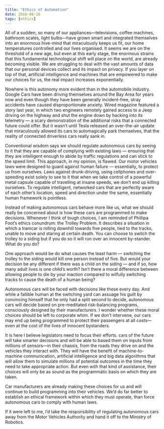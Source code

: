 ```yaml
---
title: "Ethics of Automation"
date: 2016-06-16
tags: [ethics]
---
```


All of a sudden, so many of our appliances—televisions, coffee machines, bathroom scales, light bulbs—have grown smart and integrated themselves into an enormous hive-mind that miraculously keeps us fit, our home temperatures controlled and our lives organised. It seems we are on the threshold of a new age, but even at this early stage, the enormous strains that this fundamental technological shift will place on the world, are already becoming visible. We are struggling to deal with the vast amounts of data that our personal devices collect and its impact on privacy. If you layer on top of that, artificial intelligence and machines that are empowered to make our choices for us, the real impact increases exponentially.

Nowhere is this autonomy more evident than in the automobile industry. Google Cars have been driving themselves around the Bay Area for years now and even though they have been generally incident-free, stray accidents have caused disproportionate anxiety. Wired magazine featured a story last year, in which two engineers remotely gained access to a Jeep driving on the highway and shut the engine down by hacking into its telemetry — a scary demonstration of the additional risks that a connected future could offer. But it wasn’t until Tesla released an over-the-air update that miraculously allowed its cars to automagically park themselves, that the reality of connected driverless cars really sank in.

Conventional wisdom says we should regulate autonomous cars by seeing to it that they are capable of complying with existing laws — ensuring that they are intelligent enough to abide by traffic regulations and can stick to the speed limit. This approach, in my opinion, is flawed. Our motor vehicles laws were designed to guard against human failure — essentially, to protect us from ourselves. Laws against drunk-driving, using cellphones and over-speeding exist solely to see to it that when we take control of a powerful metal capsule capable of travelling at insane speeds, we don’t end up killing ourselves. To regulate intelligent, networked cars that are perfectly aware of each other’s location, speed and direction under the same, essentially human framework is pointless.

Instead of making autonomous cars behave more like us, what we should really be concerned about is how these cars are programmed to make decisions. Whenever I think of tough choices, I am reminded of Phillipa Foot’s ethics conundrum: the Trolley Problem. It describes a situation in which a tramcar is rolling downhill towards five people, tied to the tracks, unable to move and staring at certain death. You can choose to switch the trolley to a siding but if you do so it will run over an innocent by-stander. What do you do?

One approach would be do what causes the least harm — switching the trolley to the siding would kill one person instead of five. But would your decision be any different if there was a child on the siding — and if so, how many adult lives is one child’s worth? Isn’t there a moral difference between allowing people to die by your inaction compared to wilfully switching tracks to cause the death of a human being?

Autonomous cars will be faced with decisions like these every day. And while a fallible human at the switching yard can assuage his guilt by convincing himself that he only had a split second to decide, autonomous cars will decide based on pre-meditated risk-balancing programs, consciously designed by their manufacturers. I wonder whether these moral choices should be left to corporate whim. If we don’t intervene, our cars may end up being programmed to protect their passengers at all costs—even at the cost of the lives of innocent bystanders.

It is here I believe legislators need to focus their efforts. cars of the future will take smarter decisions and will be able to based them on inputs from millions of sensors—in their chassis, from the roads they drive on and the vehicles they interact with. They will have the benefit of machine-to-machine communication, artificial intelligence and big data algorithms that will allow them to simulate millions of potential outcomes in the time they need to take appropriate action. But even with that kind of assistance, their choices will only be as sound as the programmatic basis on which they are taken.

Car manufacturers are already making these choices for us and will continue to build programming into their vehicles. We’d do far better to establish an ethical framework within which they must operate, than force autonomous cars to comply with human laws.

If it were left to me, I’d take the responsibility of regulating autonomous cars away from the Motor Vehicles Authority and hand it off to the Ministry of Robotics.

